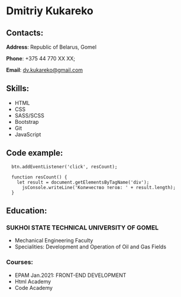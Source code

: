 # Dmitriy Kukareko

## Contacts:

**Address**: Republic of Belarus, Gomel

**Phone**: +375 44 770 XX XX;

**Email**: dv.kukareko@gmail.com

## Skills:
* HTML
* CSS
* SASS/SCSS
* Bootstrap
* Git
* JavaScript

## Code example:
  ```
    btn.addEventListener('click', resCount);

    function resCount() {
      let result = document.getElementsByTagName('div');
    	jsConsole.writeLine('Количество тегов: ' + result.length);
    }
  ```

## Education:
### SUKHOI STATE TECHNICAL UNIVERSITY OF GOMEL
* Mechanical Engineering Faculty
* Specialities: Development and Operation of Oil and Gas Fields

### Courses: 
* EPAM Jan.2021: FRONT-END DEVELOPMENT
* Html Academy
* Code Academy